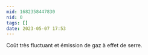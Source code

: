 ```yaml
---
mid: 1682358447830
nid: 0
tags: []
date: 2023-05-07 17:53
---
```



Coût très fluctuant et émission de gaz à effet de serre.